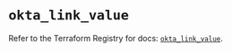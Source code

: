 # `okta_link_value`

Refer to the Terraform Registry for docs: [`okta_link_value`](https://registry.terraform.io/providers/okta/okta/4.11.1/docs/resources/link_value).
